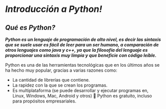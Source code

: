 # **_Introducción a Python!_**

## **_Qué es Python?_**

**_Python es un lenguaje de programación de alto nivel, es decir las sintaxis que se suele usar es fácil de leer para un ser humano, a comparación de otros lenguajes como java y c++, ya que la filosofía del lenguaje es proporcionar una sintaxis muy limpia y que beneficie con código leíble._**

Python es una de las herramientas tecnológicas que en los últimos años se ha hecho muy popular, gracias a varias razones como: 

- La cantidad de librerías que contiene. 
- La rapidez con la que se crean los programas.  
- Es multiplataforma (se puede desarrollar y ejecutar programas 
en, Linux, Windows, Mac, Android y otros) 
 Python es gratuito, incluso para propósitos empresariales. 
